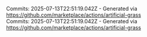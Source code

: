 Commits: 2025-07-13T22:51:19.042Z - Generated via https://github.com/marketplace/actions/artificial-grass
<br>
Commits: 2025-07-13T22:51:19.042Z - Generated via https://github.com/marketplace/actions/artificial-grass
<br>
